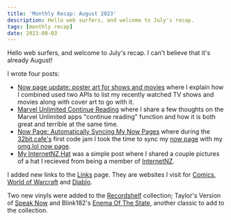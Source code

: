 ```yaml
---
title: 'Monthly Recap: August 2023'
description: Hello web surfers, and welcome to July's recap.
tags: [monthly recap]
date: 2023-08-03
---
```


Hello web surfers, and welcome to July's recap. I can't believe that it's already August!

I wrote four posts:
- [Now page update: poster art for shows and movies](/posts/now-page-update-poster-art-for-shows-and-movies/) where I explain how I combined used two APIs to list my recently watched TV shows and movies along with cover art to go with it.
- [Marvel Unlimited Continue Reading](/posts/marvel-unlimited-continue-reading/) where I share a few thoughts on the Marvel Unlimited apps "continue reading" function and how it is both great and terrible at the same time.
- [Now Page: Automatically Syncing My Now Pages](/posts/now-page-automatically-syncing-my-now-pages/) where during the [32bit.cafe's](https://32bit.cafe/) first code jam I took the time to sync my [now page](/now/) with my [omg.lol now page](https://flamed.omg.lol/now).
- [My InternetNZ Hat](/posts/my-internetnz-hat/) was a simple post where I shared a couple pictures of a hat I recieved from being a member of [InternetNZ](https://internetnz.nz/). 

I added new links to the [Links](/explore/links/) page. They are websites I visit for [Comics](/explore/links/#comics), [World of Warcraft](/explore/links/#world-of-warcraft) and [Diablo](/explore/links/#diablo).

Two new vinyls were added to the [Recordshelf](/recordshelf/) collection; Taylor's Version of [Speak Now](/recordshelf/#speak-now-(taylor's-version)/) and Blink182's [Enema Of The State](/recordshelf/#enema-of-the-state), another classic to add to the collection.